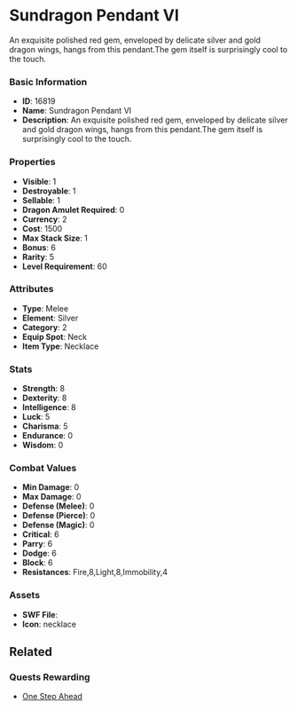 # Sundragon Pendant VI

An exquisite polished red gem, enveloped by delicate silver and gold dragon wings, hangs from this pendant.The gem itself is surprisingly cool to the touch.

### Basic Information

- **ID**: 16819
- **Name**: Sundragon Pendant VI
- **Description**: An exquisite polished red gem, enveloped by delicate silver and gold dragon wings, hangs from this pendant.The gem itself is surprisingly cool to the touch.

### Properties

- **Visible**: 1
- **Destroyable**: 1
- **Sellable**: 1
- **Dragon Amulet Required**: 0
- **Currency**: 2
- **Cost**: 1500
- **Max Stack Size**: 1
- **Bonus**: 6
- **Rarity**: 5
- **Level Requirement**: 60

### Attributes

- **Type**: Melee
- **Element**: Silver
- **Category**: 2
- **Equip Spot**: Neck
- **Item Type**: Necklace

### Stats

- **Strength**: 8
- **Dexterity**: 8
- **Intelligence**: 8
- **Luck**: 5
- **Charisma**: 5
- **Endurance**: 0
- **Wisdom**: 0

### Combat Values

- **Min Damage**: 0
- **Max Damage**: 0
- **Defense (Melee)**: 0
- **Defense (Pierce)**: 0
- **Defense (Magic)**: 0
- **Critical**: 6
- **Parry**: 6
- **Dodge**: 6
- **Block**: 6
- **Resistances**: Fire,8,Light,8,Immobility,4

### Assets

- **SWF File**: 
- **Icon**: necklace

## Related

### Quests Rewarding

- [One Step Ahead](../quests/1395-one-step-ahead.md)

